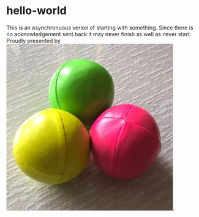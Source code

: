 # hello-world
This is an asynchronuous verion of starting with something. 
Since there is no acknowledgement sent back it may never finish as well as never start.
Proudly presented by ![yegodm](/resources/yegodm-avatar.jpg).
